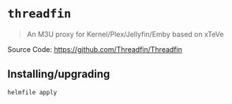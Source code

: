 # `threadfin`

> An M3U proxy for Kernel/Plex/Jellyfin/Emby based on xTeVe

Source Code: https://github.com/Threadfin/Threadfin

## Installing/upgrading

```shell
helmfile apply
```
